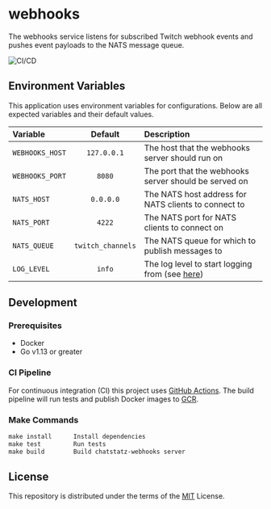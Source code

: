 # webhooks

The webhooks service listens for subscribed Twitch webhook events and
pushes event payloads to the NATS message queue.

![CI/CD](https://github.com/chatstatz/webhooks/workflows/CI/CD/badge.svg)

## Environment Variables

This application uses environment variables for configurations.
Below are all expected variables and their default values.

| Variable | Default | Description |
|:---------|:-------:|:------------|
| `WEBHOOKS_HOST` | `127.0.0.1` | The host that the  webhooks server should run on |
| `WEBHOOKS_PORT` | `8080` | The port that the webhooks server should be served on |
| `NATS_HOST` | `0.0.0.0` | The NATS host address for NATS clients to connect to |
| `NATS_PORT` | `4222` | The NATS port for NATS clients to connect on |
| `NATS_QUEUE` | `twitch_channels` | The NATS queue for which to publish messages to |
| `LOG_LEVEL` | `info` | The log level to start logging from (see [here](https://github.com/chatstatz/logger)) |

## Development

### Prerequisites

- Docker
- Go v1.13 or greater

### CI Pipeline

For continuous integration (CI) this project uses [GitHub Actions](https://github.com/chatstatz/webhooks/actions).
The build pipeline will run tests and publish Docker images to [GCR](https://cloud.google.com/container-registry/).

### Make Commands

```txt
make install      Install dependencies
make test         Run tests
make build        Build chatstatz-webhooks server
```

## License

This repository is distributed under the terms of the [MIT](LICENSE) License.
